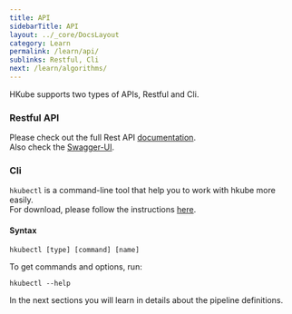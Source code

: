 ```yaml
---
title: API
sidebarTitle: API
layout: ../_core/DocsLayout
category: Learn
permalink: /learn/api/
sublinks: Restful, Cli
next: /learn/algorithms/
---
```


HKube supports two types of APIs, Restful and Cli.

### Restful API

Please check out the full Rest API [documentation](http://hkube.org/spec).    
Also check the [Swagger-UI](http://petstore.swagger.io/?url=https://raw.githubusercontent.com/kube-HPC/hkube/master/core/api-server/api/rest-api/swagger.json).  


### Cli

`hkubectl` is a command-line tool that help you to work with hkube more easily.  
For download, please follow the instructions [here](../installCLI/#setup).

#### Syntax

```
hkubectl [type] [command] [name]
```
To get commands and options, run:
```
hkubectl --help
```


In the next sections you will learn in details about the pipeline definitions.
